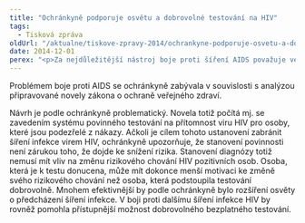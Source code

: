 ```yaml
---
title: "Ochránkyně podporuje osvětu a dobrovolné testování na HIV"
tags:
  - Tisková zpráva
oldUrl: "/aktualne/tiskove-zpravy-2014/ochrankyne-podporuje-osvetu-a-dobrovolne-testovani-na-hiv"
date: 2014-12-01
perex: "<p>Za nejdůležitější nástroj boje proti šíření AIDS považuje veřejná ochránkyně práv Anna Šabatová osvětu. Počet nakažených osob se v České republice zvyšuje, zatímco výdaje na osvětu se snižují. Přitom právě informovanost o onemocnění, šíření viru, průběhu a příznacích nemoci, léčbě a zejména o způsobu ochrany před virem HIV mohou do budoucna vést ke snižování počtu nakažených osob.</p>"
---
```


<!-- imported from the old website -->

<p>Problémem boje proti AIDS se ochránkyně zabývala v souvislosti s analýzou připravované novely zákona o ochraně veřejného zdraví. </p><p>Návrh je podle ochránkyně problematický. Novela totiž počítá mj. se zavedením systému povinného testování na přítomnost viru HIV pro osoby, které jsou podezřelé z nákazy. Ačkoli je cílem tohoto ustanovení zabránit šíření infekce virem HIV, ochránkyně upozorňuje, že stanovení povinnosti není zárukou toho, že dojde ke snížení rizika. Stanovení diagnózy totiž nemusí mít vliv na změnu rizikového chování HIV pozitivních osob. Osoba, která je k testu donucena, může mít dokonce menší motivaci ke změně svého rizikového chování než osoba, která podstoupila testování dobrovolně. Mnohem efektivnější by podle ochránkyně bylo rozšíření osvěty o předcházení šíření infekce. V boji proti dalšímu šíření infekce HIV by rovněž pomohla přístupnější možnost dobrovolného bezplatného testování.</p>
